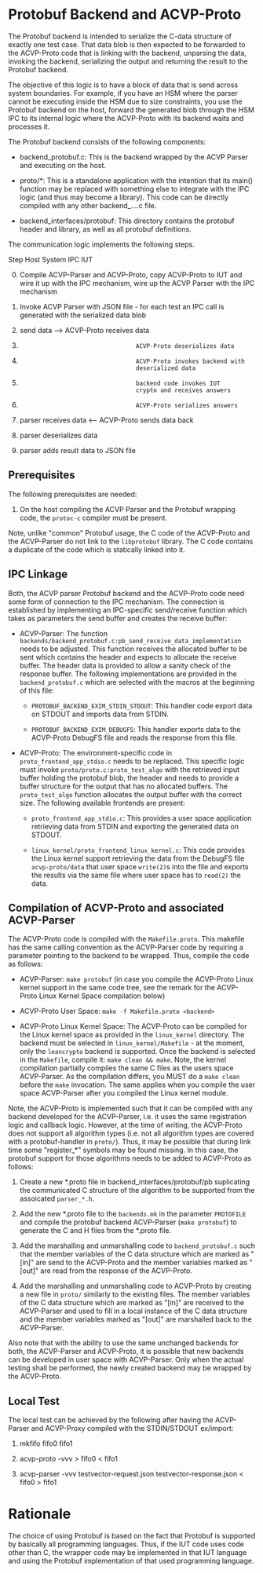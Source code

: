 # Protobuf Backend and ACVP-Proto

The Protobuf backend is intended to serialize the C-data structure of exactly one test case. That data blob is then expected to be forwarded to the ACVP-Proto code that is linking with the backend, unparsing the data, invoking the backend, serializing the output and returning the result to the Protobuf backend.

The objective of this logic is to have a block of data that is send across system boundaries. For example, if you have an HSM where the parser cannot be executing inside the HSM due to size constraints, you use the Protobuf backend on the host, forward the generated blob through the HSM IPC to its internal logic where the ACVP-Proto with its backend waits and processes it.

The Protobuf backend consists of the following components:

- backend_protobuf.c: This is the backend wrapped by the ACVP Parser and executing on the host.

- proto/*: This is a standalone application with the intention that its main() function may be replaced with something else to integrate with the IPC logic (and thus may become a library). This code can be directly compiled with any other backend_....c file.

- backend_interfaces/protobuf: This directory contains the protobuf header and library, as well as all protobuf definitions.

The communication logic implements the following steps.

Step  Host System                 IPC  IUT

0.    Compile ACVP-Parser and
      ACVP-Proto, copy ACVP-Proto
      to IUT and wire it up
      with the IPC mechanism,
      wire up the ACVP Parser
      with the IPC mechanism

1.    Invoke ACVP Parser with
      JSON file - for each test
      an IPC call is generated
      with the serialized
      data blob

2.    send data                   -->   ACVP-Proto receives data

3.                                      ACVP-Proto deserializes data

4.                                      ACVP-Proto invokes backend with
                                        deserialized data

5.                                      backend code invokes IUT
                                        crypto and receives answers

6.                                      ACVP-Proto serializes answers

7.    parser receives data        <--   ACVP-Proto sends data back

8.    parser deserializes data

9.    parser adds result data
      to JSON file

## Prerequisites

The following prerequisites are needed:

1. On the host compiling the ACVP Parser and the Protobuf wrapping code, the `protoc-c` compiler must be present.

Note, unlike "common" Protobuf usage, the C code of the ACVP-Proto and the ACVP-Parser do not link to the `libprotobuf` library. The C code contains a duplicate of the code which is statically linked into it.

## IPC Linkage

Both, the ACVP parser Protobuf backend and the ACVP-Proto code need some
form of connection to the IPC mechanism. The connection is established by implementing an IPC-specific send/receive function which takes as parameters the send buffer and creates the receive buffer:

* ACVP-Parser: The function `backends/backend_protobuf.c:pb_send_receive_data_implementation` needs to be adjusted. This function receives the allocated buffer to be sent which contains the header and expects to allocate the receive buffer. The header data is provided to allow a sanity check of the response buffer. The following implementations are provided in the `backend_protobuf.c` which are selected with the macros at the beginning of this file:

	- `PROTOBUF_BACKEND_EXIM_STDIN_STDOUT`: This handler code export data on STDOUT and imports data from STDIN.

	- `PROTOBUF_BACKEND_EXIM_DEBUGFS`: This handler exports data to the ACVP-Proto DebugFS file and reads the response from this file.

* ACVP-Proto: The environment-specific code in `proto_frontend_app_stdio.c` needs to be replaced. This specific logic must invoke `proto/proto.c:proto_test_algo` with the retrieved input buffer holding the protobuf blob, the header and needs to provide a buffer structure for the output that has no allocated buffers. The `proto_test_algo` function allocates the output buffer with the correct size. The following available frontends are present:

	- `proto_frontend_app_stdio.c`: This provides a user space application retrieving data from STDIN and exporting the generated data on STDOUT.

	- `linux_kernel/proto_frontend_linux_kernel.c`: This code provides the Linux kernel support retrieving the data from the DebugFS file `acvp-proto/data` that user space `write(2)`s into the file and exports the results via the same file where user space has to `read(2)` the data.

## Compilation of ACVP-Proto and associated ACVP-Parser

The ACVP-Proto code is compiled with the `Makefile.proto`. This makefile has the same calling convention as the ACVP-Parser code by requiring a parameter pointing to the backend to be wrapped. Thus, compile the code as follows:

* ACVP-Parser: `make protobuf` (in case you compile the ACVP-Proto Linux kernel support in the same code tree, see the remark for the ACVP-Proto Linux Kernel Space compilation below)

* ACVP-Proto User Space: `make -f Makefile.proto <backend>`

* ACVP-Proto Linux Kernel Space: The ACVP-Proto can be compiled for the Linux kernel space as provided in the `linux_kernel` directory. The backend must be selected in `linux_kernel/Makefile` - at the moment, only the `leancrypto` backend is supported. Once the backend is selected in the `Makefile`, compile it: `make clean && make`. Note, the kernel compilation partially compiles the same C files as the users space ACVP-Parser. As the compilation differs, you MUST do a `make clean` before the `make` invocation. The same applies when you compile the user space ACVP-Parser after you compiled the Linux kernel module.

Note, the ACVP-Proto is implemented such that it can be compiled with any backend developed for the ACVP-Parser, i.e. it uses the same registration logic and callback logic. However, at the time of writing, the ACVP-Proto does not support all algorithm types (i.e. not all algorithm types are covered with a protobuf-handler in `proto/`). Thus, it may be possible that during link time some "register_*" symbols may be found missing. In this case, the protobuf support for those algorithms needs to be added to ACVP-Proto as follows:

1. Create a new *.proto file in backend_interfaces/protobuf/pb suplicating the communicated C structure of the algorithm to be supported from the assoicated `parser_*.h`.

2. Add the new *.proto file to the `backends.mk` in the parameter `PROTOFILE` and compile the protobuf backend ACVP-Parser (`make protobuf`) to generate the C and H files from the *.proto file.

3. Add the marshalling and unmarshalling code to `backend_protobuf.c` such that the member variables of the C data structure which are marked as "[in]" are send to the ACVP-Proto and the member variables marked as "[out]" are read from the response of the ACVP-Proto.

4. Add the marshalling and unmarshalling code to ACVP-Proto by creating a new file in `proto/` similarly to the existing files. The member variables of the C data structure which are marked as "[in]" are received to the ACVP-Parser and used to fill in a local instance of the C data structure and the member variables marked as "[out]" are marshalled back to the ACVP-Parser.

Also note that with the ability to use the same unchanged backends for both, the ACVP-Parser and ACVP-Proto, it is possible that new backends can be developed in user space with ACVP-Parser. Only when the actual testing shall be performed, the newly created backend may be wrapped by the ACVP-Proto.

## Local Test

The local test can be achieved by the following after having the ACVP-Parser and ACVP-Proxy compiled with the STDIN/STDOUT ex/import:

1. mkfifo fifo0 fifo1

2. acvp-proto -vvv > fifo0 < fifo1

3. acvp-parser -vvv testvector-request.json testvector-response.json < fifo0 > fifo1

# Rationale

The choice of using Protobuf is based on the fact that Protobuf is supported by basically all programming languages. Thus, if the IUT code uses code other than C, the wrapper code may be implemented in that IUT language and using the Protobuf implementation of that used programming language.
